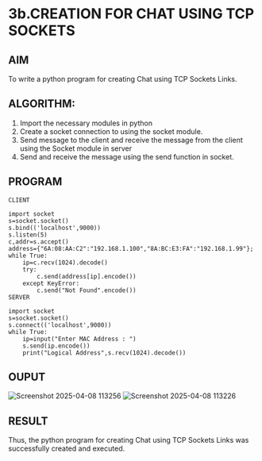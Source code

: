 # 3b.CREATION FOR CHAT USING TCP SOCKETS
## AIM
To write a python program for creating Chat using TCP Sockets Links.
## ALGORITHM:
1. Import the necessary modules in python
2. Create a socket connection to using the socket module.
3. Send message to the client and receive the message from the client using the Socket module in
 server
4. Send and receive the message using the send function in socket.
## PROGRAM
```
CLIENT

import socket
s=socket.socket()
s.bind(('localhost',9000))
s.listen(5)
c,addr=s.accept()
address={"6A:08:AA:C2":"192.168.1.100","8A:BC:E3:FA":"192.168.1.99"};
while True:
    ip=c.recv(1024).decode()
    try:
        c.send(address[ip].encode())
    except KeyError:
        c.send("Not Found".encode())
SERVER

import socket
s=socket.socket()
s.connect(('localhost',9000))
while True:
    ip=input("Enter MAC Address : ")
    s.send(ip.encode())
    print("Logical Address",s.recv(1024).decode())

```
## OUPUT
![Screenshot 2025-04-08 113256](https://github.com/user-attachments/assets/b0edaa38-5896-4f54-ad54-4d4ce067eaf7)
![Screenshot 2025-04-08 113226](https://github.com/user-attachments/assets/a29fe733-4d48-4d71-b309-6552e9a10fb6)

## RESULT
Thus, the python program for creating Chat using TCP Sockets Links was successfully 
created and executed.
